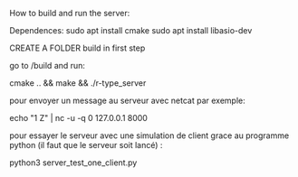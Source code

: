 How to build and run the server:

Dependences:
sudo apt install cmake
sudo apt install libasio-dev

CREATE A FOLDER build in first step

go to /build and run:

cmake .. && make && ./r-type_server

pour envoyer un message au serveur avec netcat par exemple:

echo "1 Z" | nc -u -q 0 127.0.0.1 8000

pour essayer le serveur avec une simulation de client grace au programme python (il faut que le serveur soit lancé) :

python3 server_test_one_client.py
